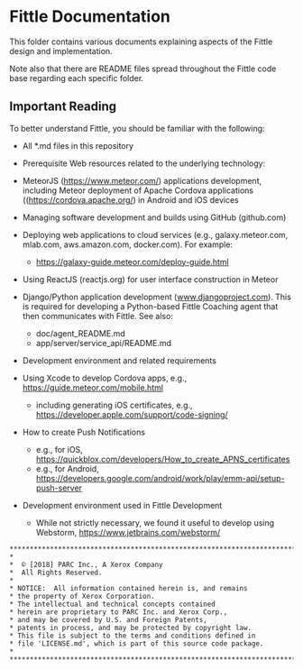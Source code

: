 # Fittle Documentation

This folder contains various documents explaining aspects of the Fittle design and implementation.

Note also that there are README files spread throughout the Fittle code base regarding each specific folder.

## Important Reading

To better understand Fittle, you should be familiar with the following:

* All *.md files in this repository

* Prerequisite Web resources related to the underlying technology:
 * MeteorJS (https://www.meteor.com/) applications development, including Meteor deployment of Apache Cordova applications ((https://cordova.apache.org/) in Android and iOS devices
 * Managing software development and builds using GitHub (github.com)
 * Deploying web applications to cloud services (e.g., galaxy.meteor.com, mlab.com, aws.amazon.com, docker.com). For example:
   * https://galaxy-guide.meteor.com/deploy-guide.html
 * Using ReactJS (reactjs.org) for user interface construction in Meteor
 * Django/Python application development (www.djangoproject.com). This is required for developing a Python-based Fittle Coaching agent that then communicates with Fittle. See also:
   * doc/agent_README.md
   * app/server/service_api/README.md

* Development environment and related requirements
 * Using Xcode to develop Cordova apps, e.g., https://guide.meteor.com/mobile.html
    * including generating iOS certificates, e.g., https://developer.apple.com/support/code-signing/
 * How to create Push Notifications
    * e.g., for iOS, https://quickblox.com/developers/How_to_create_APNS_certificates
    * e.g., for Android, https://developers.google.com/android/work/play/emm-api/setup-push-server
 * Development environment used in Fittle Development
    * While not strictly necessary, we found it useful to develop using Webstorm, https://www.jetbrains.com/webstorm/



```
*************************************************************************
*
*  © [2018] PARC Inc., A Xerox Company
*  All Rights Reserved.
*
* NOTICE:  All information contained herein is, and remains
* the property of Xerox Corporation.
* The intellectual and technical concepts contained
* herein are proprietary to PARC Inc. and Xerox Corp.,
* and may be covered by U.S. and Foreign Patents,
* patents in process, and may be protected by copyright law.
* This file is subject to the terms and conditions defined in
* file 'LICENSE.md', which is part of this source code package.
*
**************************************************************************/
```